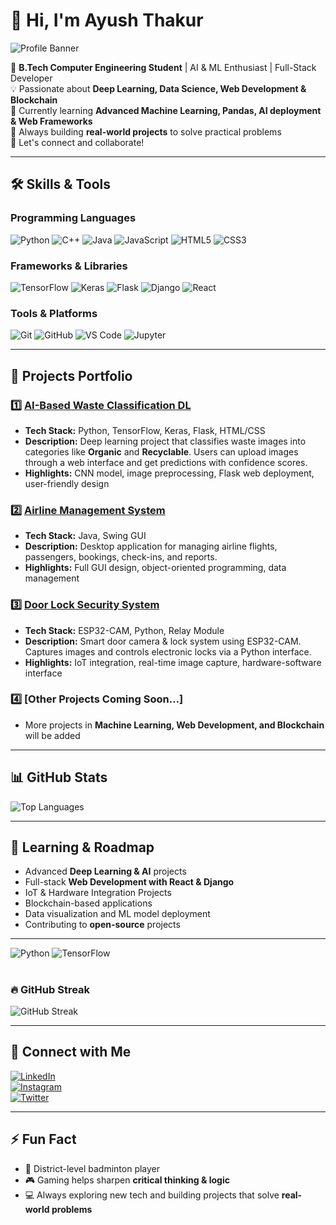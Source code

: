 # 👋 Hi, I'm Ayush Thakur

![Profile Banner](https://img.shields.io/badge/Portfolio-AI%20%26%20ML-blueviolet)

🚀 **B.Tech Computer Engineering Student** | AI & ML Enthusiast | Full-Stack Developer  
💡 Passionate about **Deep Learning, Data Science, Web Development & Blockchain**  
🌱 Currently learning **Advanced Machine Learning, Pandas, AI deployment & Web Frameworks**  
🎯 Always building **real-world projects** to solve practical problems  
💬 Let's connect and collaborate!  

---

## 🛠️ **Skills & Tools**

### Programming Languages
![Python](https://img.shields.io/badge/Python-3776AB?style=for-the-badge&logo=python&logoColor=white)
![C++](https://img.shields.io/badge/C++-00599C?style=for-the-badge&logo=c%2B%2B&logoColor=white)
![Java](https://img.shields.io/badge/Java-007396?style=for-the-badge&logo=java&logoColor=white)
![JavaScript](https://img.shields.io/badge/JavaScript-F7DF1E?style=for-the-badge&logo=javascript&logoColor=black)
![HTML5](https://img.shields.io/badge/HTML5-E34F26?style=for-the-badge&logo=html5&logoColor=white)
![CSS3](https://img.shields.io/badge/CSS3-1572B6?style=for-the-badge&logo=css3&logoColor=white)

### Frameworks & Libraries
![TensorFlow](https://img.shields.io/badge/TensorFlow-FF6F00?style=for-the-badge&logo=tensorflow&logoColor=white)
![Keras](https://img.shields.io/badge/Keras-D00000?style=for-the-badge&logo=keras&logoColor=white)
![Flask](https://img.shields.io/badge/Flask-000000?style=for-the-badge&logo=flask&logoColor=white)
![Django](https://img.shields.io/badge/Django-092E20?style=for-the-badge&logo=django&logoColor=white)
![React](https://img.shields.io/badge/React-20232A?style=for-the-badge&logo=react&logoColor=61DAFB)

### Tools & Platforms
![Git](https://img.shields.io/badge/Git-F05032?style=for-the-badge&logo=git&logoColor=white)
![GitHub](https://img.shields.io/badge/GitHub-181717?style=for-the-badge&logo=github&logoColor=white)
![VS Code](https://img.shields.io/badge/VS%20Code-007ACC?style=for-the-badge&logo=visual-studio-code&logoColor=white)
![Jupyter](https://img.shields.io/badge/Jupyter-F37626?style=for-the-badge&logo=jupyter&logoColor=white)

---

## 🔭 **Projects Portfolio**

### 1️⃣ [AI-Based Waste Classification DL](https://github.com/Ayush-Thakur2005/WASTE-CLASSIFICATION-DL)
- **Tech Stack:** Python, TensorFlow, Keras, Flask, HTML/CSS  
- **Description:** Deep learning project that classifies waste images into categories like **Organic** and **Recyclable**. Users can upload images through a web interface and get predictions with confidence scores.  
- **Highlights:** CNN model, image preprocessing, Flask web deployment, user-friendly design  

### 2️⃣ [Airline Management System](https://github.com/Ayush-Thakur2005/airline-management)
- **Tech Stack:** Java, Swing GUI  
- **Description:** Desktop application for managing airline flights, passengers, bookings, check-ins, and reports.  
- **Highlights:** Full GUI design, object-oriented programming, data management  

### 3️⃣ [Door Lock Security System](https://github.com/Ayush-Thakur2005/door-lock-project)
- **Tech Stack:** ESP32-CAM, Python, Relay Module  
- **Description:** Smart door camera & lock system using ESP32-CAM. Captures images and controls electronic locks via a Python interface.  
- **Highlights:** IoT integration, real-time image capture, hardware-software interface  

### 4️⃣ [Other Projects Coming Soon…]
- More projects in **Machine Learning, Web Development, and Blockchain** will be added  

---

## 📊 **GitHub Stats**

![Top Languages](https://github-readme-stats.vercel.app/api/top-langs/?username=Ayush-Thakur2005&layout=compact&theme=radical)

---

## 🌱 **Learning & Roadmap**

- Advanced **Deep Learning & AI** projects  
- Full-stack **Web Development with React & Django**  
- IoT & Hardware Integration Projects  
- Blockchain-based applications  
- Data visualization and ML model deployment  
- Contributing to **open-source** projects  

---

![Python](https://img.shields.io/badge/Python-3776AB?style=for-the-badge&logo=python&logoColor=white)
![TensorFlow](https://img.shields.io/badge/TensorFlow-FF6F00?style=for-the-badge&logo=tensorflow&logoColor=white)


#

### 🔥 GitHub Streak

![GitHub Streak](https://github-readme-streak-stats.herokuapp.com/?user=Ayush-Thakur2005&theme=radical)

---

## 💬 **Connect with Me**

[![LinkedIn](https://img.shields.io/badge/LinkedIn-0077B5?style=for-the-badge&logo=linkedin&logoColor=white)](https://www.linkedin.com/in/ayush-thakur-8bb1662b8/)  
[![Instagram](https://img.shields.io/badge/Instagram-E4405F?style=for-the-badge&logo=instagram&logoColor=white)](https://www.instagram.com/average_ayush05)  
[![Twitter](https://img.shields.io/badge/Twitter-1DA1F2?style=for-the-badge&logo=twitter&logoColor=white)](https://twitter.com/MikeyKun2234/)  

---

## ⚡ **Fun Fact**
- 🏸 District-level badminton player  
- 🎮 Gaming helps sharpen **critical thinking & logic**  
- 💻 Always exploring new tech and building projects that solve **real-world problems**
